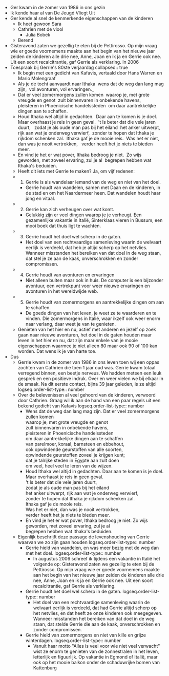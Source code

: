 - Ger kwam in de zomer van 1986 in ons gezin
- Ik kende haar al van De Jeugd Vliegt Uit
- Ger kende al snel de kenmerkende eigenschappen van de kinderen
	- Ik heet gewoon Sara
	- Cathrien met de viool
		- Julia Bobek
	- Berend
- Gisteravond zaten we gezellig te eten bij de Pettirosso. Op mijn vraag wie er goede voornemens maakte aan het begin van het nieuwe jaar zeiden de kinderen alle drie nee, Anne, Joan en ik ja en Gerrie ook nee. Uit een soort recalcitrantie, gaf Gerrie als verklaring. In 2006
- Toespraak bij Gerrie's 80ste verjaardag
  collapsed:: true
	- Ik begin met een gedicht van Kafavis, vertaald door Hans Warren en Mario Molengraaf
	- Als je de tocht aanvaardt naar Ithaka 
	  wens dat de weg dan lang mag zijn, 
	  vol avonturen, vol ervaringen._
	- Dat er veel zomermorgens zullen komen 
	  waarop je, met grote vreugde en genot 
	  zult binnenvaren in onbekende havens, 
	  pleisteren in Phoenicische handelssteden 
	  om daar aantrekkelijke dingen aan te schaffen.
	- Houd Ithaka wel altijd in gedachten. 
	  Daar aan te komen is je doel. 
	  Maar overhaast je reis in geen geval. 
	  't Is beter dat die vele jaren duurt,  
	  zodat je als oude man pas bij het eiland 
	  het anker uitwerpt, rijk aan wat je onderweg verwierf, 
	  zonder te hopen dat Ithaka je rijkdom schenken zal. 
	  Ithaka gaf je de mooie reis. 
	  Was het er niet, dan was je nooit vertrokken,  
	  verder heeft het je niets te bieden meer.
	- En vind je het er wat pover, Ithaka bedroog je niet. 
	  Zo wijs geworden, met zoveel ervaring, zul je al 
	  begrepen hebben wat Ithaka's beduiden.
	- Heeft dit iets met Gerrie te maken? Ja, om vijf redenen:
	- 1. Gerrie is als wandelaar iemand van de weg en niet van het doel.
		- Gerrie houdt van wandelen, samen met Daan en de kinderen, in de stad en om het Naardermeer heen. Dat wandelen houdt haar jong en vitaal.
	- 2. Gerrie kan zich verheugen over wat komt.
		- Gelukkig zijn er veel dingen waarop je je verheugt. Een gezamenlijke vakantie in Italië, Sinterklaas vieren in Bussum, een mooi boek dat thuis ligt te wachten.
	- 3. Gerrie houdt het doel wel scherp in de gaten.
		- Het doel van een rechtvaardige samenleving waarin de welvaart eerlijk is verdeeld, dat heb je altijd scherp op het netvlies. Wanneer misstanden het bereiken van dat doel in de weg staan, dat stel je ze aan de kaak, onverschrokken en zonder compromissen.
	- 4. Gerrie houdt van avonturen en ervaringen
		- Niet alleen buiten maar ook in huis. De computer is een bijzonder avontuur, een vertrekpunt voor weer nieuwe ervaringen en avonturen in het wereldwijde web.
	- 5. Gerrie houdt van zomermorgens en aantrekkelijke dingen om aan te schaffen.
		- De goede dingen van het leven, je weet ze te waarderen en te vinden. Die zomermorgens in Italië, waar ikzelf ook weer enorm naar verlang, daar weet je van te genieten.
	- Genieten van het hier en nu, actief met anderen en jezelf op zoek gaan naar nieuwe avonturen, het doel in de gaten houden maar leven in het hier en nu, dat zijn maar enkele van je mooie eigenschappen waarmee je niet alleen 80 maar ook 90 of 100 kan worden. Dat wens ik je van harte toe.
- Dus
	- Gerrie kwam in de zomer van 1986 in ons leven toen wij een oppas zochten van Cathrien die toen 1 jaar oud was. Gerrie kwam totaal verregend binnen, een beetje nerveus. We hadden meteen een leuk gesprek en een positieve indruk. Over en weer vielen we bij elkaar in de smaak. Na dit eerste contact, bijna 39 jaar geleden, is ze altijd
	  logseq.order-list-type:: number
	- Over de belevenissen al veel gehoord van de kinderen, verwoord door Cathrien. Graag wil ik aan de hand van een paar regels uit een bekend gedicht van Kafavis
	  logseq.order-list-type:: number
		- Wens dat de weg dan lang mag zijn.
		  Dat er veel zomermorgens zullen komen  
		  waarop je, met grote vreugde en genot  
		  zult binnenvaren in onbekende havens,  
		  pleisteren in Phoenicische handelssteden  
		  om daar aantrekkelijke dingen aan te schaffen  
		  van parelmoer, koraal, barnsteen en ebbehout,  
		  ook opwindende geurstoffen van alle soorten,  
		  opwindende geurstoffen zoveel je krijgen kunt;  
		  dat je talrijke steden in Egypte aan zult doen  
		  om veel, heel veel te leren van de wijzen.
		- Houd Ithaka wel altijd in gedachten.
		  Daar aan te komen is je doel.  
		  Maar overhaast je reis in geen geval.  
		  't Is beter dat die vele jaren duurt,  
		  zodat je als oude man pas bij het eiland  
		  het anker uitwerpt, rijk aan wat je onderweg verwierf,  
		  zonder te hopen dat Ithaka je rijkdom schenken zal.  
		  Ithaka gaf je de mooie reis.  
		  Was het er niet, dan was je nooit vertrokken,  
		  verder heeft het je niets te bieden meer.
		- En vind je het er wat pover, Ithaka bedroog je niet.
		  Zo wijs geworden, met zoveel ervaring, zul je al  
		  begrepen hebben wat Ithaka's beduiden.
	- Eigenlijk beschrijft deze passage de levenshouding van Gerrie waarvan we zo zijn gaan houden
	  logseq.order-list-type:: number
		- Gerrie hield van wandelen, en was meer bezig met de weg dan met het doel.
		  logseq.order-list-type:: number
			- In augustus 2006 schreef ik tijdens een vakantie in Italië het volgende op: Gisteravond zaten we gezellig te eten bij de Pettirosso. Op mijn vraag wie er goede voornemens maakte aan het begin van het nieuwe jaar zeiden de kinderen alle drie nee, Anne, Joan en ik ja en Gerrie ook nee. Uit een soort recalcitrantie, gaf Gerrie als verklaring.
		- Gerrie houdt het doel wel scherp in de gaten.
		  logseq.order-list-type:: number
			- Het doel van een rechtvaardige samenleving waarin de welvaart eerlijk is verdeeld, dat had Gerrie altijd scherp op het netvlies, en dat heeft ze onze kinderen ook meegegeven. Wanneer misstanden het bereiken van dat doel in de weg staan, dat stelde Gerrie die aan de kaak, onverschrokken en zonder compromissen.
		- Gerrie hield van zomermorgens en niet van kille en grijze winterdagen.
		  logseq.order-list-type:: number
			- Vanuit haar motto "Alles is veel voor wie niet veel verwacht" wist ze enorm te genieten van de zonnestralen in het leven, letterlijk en figuurlijk. Op vakantie in Egmond of Italië, maar ook op het mooie balkon onder de schaduwrijke bomen van Kattenburg